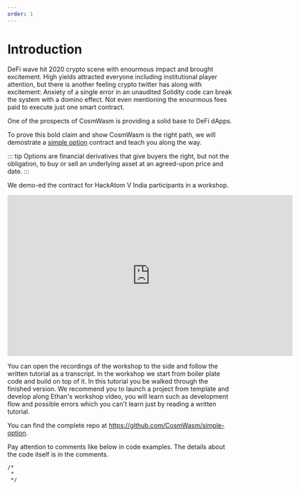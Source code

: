 ```yaml
---
order: 1
---
```


# Introduction

DeFi wave hit 2020 crypto scene with enourmous impact and brought excitement. 
High yields attracted everyone including institutional player attention, 
but there is another feeling crypto twitter has along with excitement: 
Anxiety of a single error in an unaudited Solidity code can break the system with a domino effect.
Not even mentioning the enourmous fees paid to execute just one smart contract.

One of the prospects of CosmWasm is providing a solid base to DeFi dApps. 

To prove this bold claim and show CosmWasm is the right path, we will demostrate a [simple option](https://en.wikipedia.org/wiki/Option_(finance)) contract and teach you along the way. 

::: tip
Options are financial derivatives that give buyers the right, but not the obligation, to buy or sell an underlying asset at an agreed-upon price and date. 
:::

We demo-ed the contract for HackAtom V India participants in a workshop.

<iframe src="https://player.vimeo.com/video/457486858" width="640" height="361" frameborder="0" allow="autoplay; fullscreen" allowfullscreen></iframe>

You can open the recordings of the workshop to the side and follow the written tutorial as a transcript. In the workshop we start from boiler plate code and build on top of it. In this tutorial you be walked through the finished version. 
We recommend you to launch a project from template and develop along Ethan's workshop video, you will learn such as development flow and possible errors which you can't learn just by reading a written tutorial.

You can find the complete repo at https://github.com/CosmWasm/simple-option.

Pay attention to comments like below in code examples. The details about the code itself is in the comments.

```
/*
 *
 */
```
